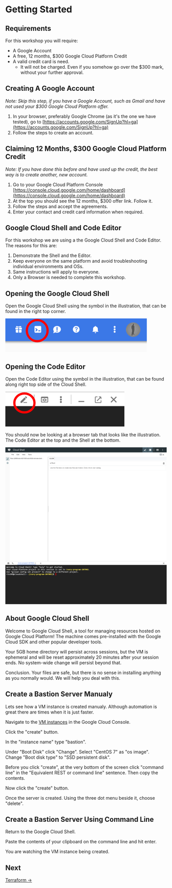# Getting Started

## Requirements

For this workshop you will require:

* A Google Account
* A free, 12 months, $300 Google Cloud Platform Credit
* A valid credit card is need. 
  * It will not be charged. Even if you somehow go over the $300 mark, without your further approval.

## Creating A Google Account

_Note: Skip this step, if you have a Google Account, such as Gmail and have not used your $300 Google Cloud Platform offer._

1. In your browser, preferably Google Chrome \(as it's the one we have tested\), go to [https://accounts.google.com/SignUp?hl=ga](https://accounts.google.com/SignUp?hl=ga)
2. Follow the steps to create an account.

## Claiming 12 Months, $300 Google Cloud Platform Credit

_Note: If you have done this before and have used up the credit, the best way is to create another, new account._

1. Go to your Google Cloud Platform Console [https://console.cloud.google.com/home/dashboard](https://console.cloud.google.com/home/dashboard)
2. At the top you should see the 12 months, $300 offer link. Follow it.
3. Follow the steps and accept the agreements.
4. Enter your contact and credit card information when required.

## Google Cloud Shell and Code Editor

For this workshop we are using a the Google Cloud Shell and Code Editor. The reasons for this are:

1. Demonstrate the Shell and the Editor.
2. Keep everyone on the same platform and avoid troubleshooting individual environments and OSs.
3. Same instructions will apply to everyone.
4. Only a Browser is needed to complete this workshop.

## Opening the Google Cloud Shell

Open the Google Cloud Shell using the symbol in the illustration, that can be found in the right top corner.

![](assets/screenshot-console.cloud.google.com-2018.06.21-23-05-32.png)

## Opening the Code Editor

Open the Code Editor using the symbol in the illustration, that can be found along right top side of the Cloud Shell.

![](assets/screenshot-console.cloud.google.com-2018.06.21-23-12-49.png)

You should now be looking at a browser tab that looks like the illustration. The Code Editor at the top and the Shell at the bottom.

![](assets/screenshot-console.cloud.google.com-2018.06.21-23-18-56.png)

## About Google Cloud Shell

Welcome to Google Cloud Shell, a tool for managing resources hosted on Google Cloud Platform! The machine comes pre-installed with the Google Cloud SDK and other popular developer tools.

Your 5GB home directory will persist across sessions, but the VM is ephemeral and will be reset approximately 20 minutes after your session ends. No system-wide change will persist beyond that.

Conclusion. Your files are safe, but there is no sense in installing anything as you normally would. We will help you deal with this.

## Create a Bastion Server Manualy

Lets see how a VM instance is created manualy. Although automation is great there are times when it is just faster.

Navigate to the [VM instances](https://console.cloud.google.com/compute/instances) in the Google Cloud Console.

Click the "create" button.

In the "instance name" type "bastion". 

Under "Boot Disk" click "Change". Select "CentOS 7" as "os image". Change "Boot disk type" to "SSD persistent disk".

Before you click "create", at the very bottom of the screen click "command line" in the "Equivalent REST or command line" sentence. Then copy the contents.

Now click the "create" button.

Once the server is created. Using the three dot menu beside it, choose "delete".

## Create a Bastion Server Using Command Line

Return to the Google Cloud Shell.

Paste the contents of your clipboard on the command line and hit enter.

You are watching the VM instance being created.

## Next

[Terraform ->](2-terrafrom.md)
